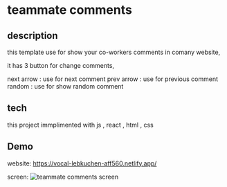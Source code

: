 
# teammate comments

## description
this template use for show your co-workers comments in comany website,

it has 3 button for change comments,

next arrow : use for next comment
prev arrow : use for previous comment
random : use for show random comment

## tech

this project immplimented with js , react , html , css

## Demo

website:
https://vocal-lebkuchen-aff560.netlify.app/


screen:
![teammate comments screen](https://i.ibb.co/D8T5MMp/Screenshot-from-2022-09-11-13-12-02.jpg)
